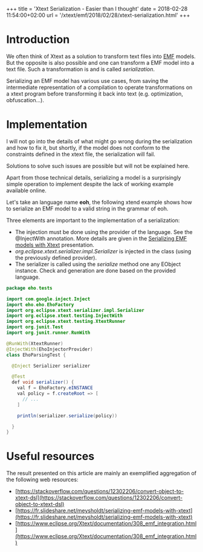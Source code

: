 +++
title = 'Xtext Serialization - Easier than I thought'
date = 2018-02-28 11:54:00+02:00
url = '/xtext/emf/2018/02/28/xtext-serialization.html'
+++

# Introduction

We often think of Xtext as a solution to transform text files into [EMF](https://www.eclipse.org/modeling/emf/) models.
But the opposite is also possible and one can transform a EMF model into a text file.
Such a transformation is and is called *serialization*.


Serializing an EMF model has various use cases, from saving the intermediate representation of a compilation to
operate transformations on a xtext program before transforming it back into text (e.g. optimization, obfuscation...).

# Implementation

I will not go into the details of what might go wrong during the serialization and how to fix it,
but shortly, if the model does not conform to the constraints defined in the xtext file, the serialization will fail.

Solutions to solve such issues are possible but will not be explained here.

Apart from those technical details, serializing a model is a surprisingly simple operation to implement despite the lack
of working example available online.


Let's take an language name **eoh**, the following xtend example shows how to serialize an EMF model to
a valid string in the grammar of eoh.


Three elements are important to the implementation of a serialization:

- The injection must be done using the provider of the language. See the @InjectWith annotation. More details are given in the [Serializing EMF models with Xtext](https://fr.slideshare.net/meysholdt/serializing-emf-models-with-xtext) presentation.
- *org.eclipse.xtext.serializer.impl.Serializer* is injected in the class (using the previously defined provider).
- The serializer is called using the *serialize* method one any EObject instance. Check and generation are done based on the provided language.

```java
package eho.tests

import com.google.inject.Inject
import eho.eho.EhoFactory
import org.eclipse.xtext.serializer.impl.Serializer
import org.eclipse.xtext.testing.InjectWith
import org.eclipse.xtext.testing.XtextRunner
import org.junit.Test
import org.junit.runner.RunWith

@RunWith(XtextRunner)
@InjectWith(EhoInjectorProvider)
class EhoParsingTest {

  @Inject Serializer serializer

  @Test
  def void serializer() {
    val f = EhoFactory.eINSTANCE
    val policy = f.createRoot => [
      // ...
    ]

    println(serializer.serialize(policy))

  }
}
```


# Useful resources

The result presented on this article are mainly an exemplified aggregation of the
following web resources:

- [https://stackoverflow.com/questions/12302206/convert-object-to-xtext-dsl](https://stackoverflow.com/questions/12302206/convert-object-to-xtext-dsl)
- [https://fr.slideshare.net/meysholdt/serializing-emf-models-with-xtext](https://fr.slideshare.net/meysholdt/serializing-emf-models-with-xtext)
- [https://www.eclipse.org/Xtext/documentation/308_emf_integration.html](https://www.eclipse.org/Xtext/documentation/308_emf_integration.html)

